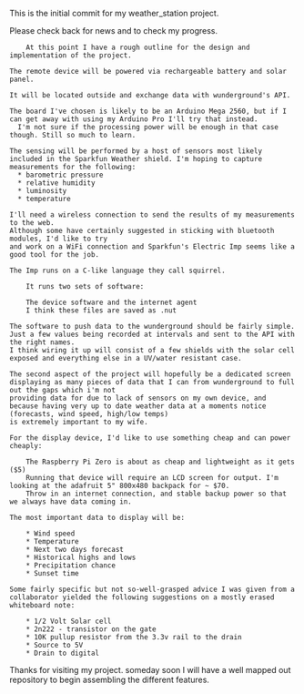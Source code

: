 This is the initial commit for my weather_station project.

Please check back for news and to check my progress.


		At this point I have a rough outline for the design and implementation of the project.

	The remote device will be powered via rechargeable battery and solar panel.

	It will be located outside and exchange data with wunderground's API.

	The board I've chosen is likely to be an Arduino Mega 2560, but if I can get away with using my Arduino Pro I'll try that instead.
	  I'm not sure if the processing power will be enough in that case though. Still so much to learn.

	The sensing will be performed by a host of sensors most likely included in the Sparkfun Weather shield. I'm hoping to capture measurements for the following:
	  * barometric pressure
	  * relative humidity
	  * luminosity
	  * temperature

	I'll need a wireless connection to send the results of my measurements to the web.
	Although some have certainly suggested in sticking with bluetooth modules, I'd like to try
	and work on a WiFi connection and Sparkfun's Electric Imp seems like a good tool for the job.

	The Imp runs on a C-like language they call squirrel.

		It runs two sets of software:

		The device software and the internet agent
		I think these files are saved as .nut

	The software to push data to the wunderground should be fairly simple. Just a few values being recorded at intervals and sent to the API with the right names.
	I think wiring it up will consist of a few shields with the solar cell exposed and everything else in a UV/water resistant case.

	The second aspect of the project will hopefully be a dedicated screen displaying as many pieces of data that I can from wunderground to full out the gaps which i'm not
	providing data for due to lack of sensors on my own device, and because having very up to date weather data at a moments notice (forecasts, wind speed, high/low temps)
	is extremely important to my wife.

	For the display device, I'd like to use something cheap and can power cheaply:

		The Raspberry Pi Zero is about as cheap and lightweight as it gets ($5)
	 	Running that device will require an LCD screen for output. I'm looking at the adafruit 5" 800x480 backpack for ~ $70.
		Throw in an internet connection, and stable backup power so that we always have data coming in.

	The most important data to display will be:

		* Wind speed
		* Temperature
		* Next two days forecast
		* Historical highs and lows
		* Precipitation chance
		* Sunset time

	Some fairly specific but not so-well-grasped advice I was given from a collaborator yielded the following suggestions on a mostly erased whiteboard note:

		* 1/2 Volt Solar cell
		* 2n222 - transistor on the gate
		* 10K pullup resistor from the 3.3v rail to the drain
		* Source to 5V
		* Drain to digital

Thanks for visiting my project. someday soon I will have a well mapped out repository to begin assembling the different features.
